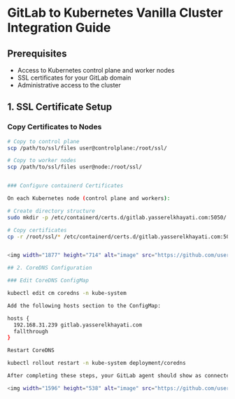 # GitLab to Kubernetes Vanilla Cluster Integration Guide

## Prerequisites
- Access to Kubernetes control plane and worker nodes
- SSL certificates for your GitLab domain
- Administrative access to the cluster

## 1. SSL Certificate Setup

### Copy Certificates to Nodes
```bash
# Copy to control plane
scp /path/to/ssl/files user@controlplane:/root/ssl/

# Copy to worker nodes 
scp /path/to/ssl/files user@node:/root/ssl/


### Configure containerd Certificates

On each Kubernetes node (control plane and workers):

# Create directory structure
sudo mkdir -p /etc/containerd/certs.d/gitlab.yasserelkhayati.com:5050/

# Copy certificates
cp -r /root/ssl/* /etc/containerd/certs.d/gitlab.yasserelkhayati.com:5050/


<img width="1877" height="714" alt="image" src="https://github.com/user-attachments/assets/99e97148-7ceb-4646-8288-c753141f0ccc" />

## 2. CoreDNS Configuration

### Edit CoreDNS ConfigMap

kubectl edit cm coredns -n kube-system

Add the following hosts section to the ConfigMap:

hosts {
  192.168.31.239 gitlab.yasserelkhayati.com 
  fallthrough
}

Restart CoreDNS

kubectl rollout restart -n kube-system deployment/coredns

After completing these steps, your GitLab agent should show as connected in the Kubernetes cluster:

<img width="1596" height="538" alt="image" src="https://github.com/user-attachments/assets/39859ba9-828f-4b3c-ab48-cb3e33e3ebcd" />
